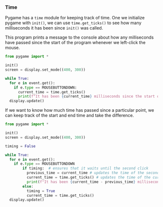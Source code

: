 ### Time

Pygame has a `time` module for keeping track of time. One we initialize pygame with `init()`, we can use `time.get_ticks()` to see how many milliseconds it has been since `init()` was called. 

This program prints a message to the console about how any milliseconds have passed since the start of the program whenever we left-click the mouse.

```python
from pygame import *

init()
screen = display.set_mode((400, 300))

while True:
  for e in event.get():
    if e.type == MOUSEBUTTONDOWN:
      current_time = time.get_ticks()
      print(f"It has been {current_time} milliseconds since the start of the program.")
  display.update()
```

If we want to know how much time has passed since a particular point, we can keep track of the start and end time and take the difference.

```python
from pygame import *

init()
screen = display.set_mode((400, 300))

timing = False

while True:
  for e in event.get():
    if e.type == MOUSEBUTTONDOWN
        if timing:  # ensures that it waits until the second click
          previous_time = current_time # updates the time of the second most current click
          current_time = time.get_ticks() # updates the time of the current click
          print(f"It has been {current_time - previous_time} milliseconds since your last click.")
        else:
          timing = True
          current_time = time.get_ticks() 
  display.update()
```
